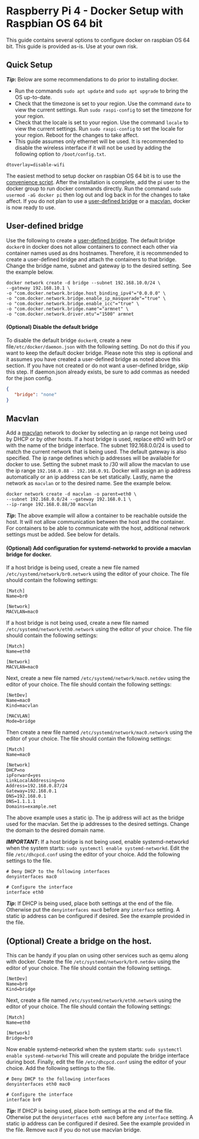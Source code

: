 # Raspberry Pi 4 - Docker Setup with Raspbian OS 64 bit

This guide contains several options to configure docker on raspbian OS 64 bit. This guide is provided as-is. Use at your own risk.

## **Quick Setup**
**_Tip_:** Below are some recommendations to do prior to installing docker.
- Run the commands `sudo apt update` and `sudo apt upgrade` to bring the OS up-to-date.
- Check that the timezone is set to your region.  Use the command `date` to view the current settings. Run `sudo raspi-config` to set the timezone for your region.
- Check that the locale is set to your region. Use the command `locale` to view the current settings. Run `sudo raspi-config` to set the locale for your region. Reboot for the changes to take affect.
- This guide assumes only ethernet will be used. It is recommended to disable the wireless interface if it will not be used by adding the following option to `/boot/config.txt`.
```
dtoverlay=disable-wifi
```

The easiest method to setup docker on raspbian OS 64 bit is to use the [convenience script](https://docs.docker.com/engine/install/debian/#install-using-the-convenience-script). After the installation is complete, add the pi user to the docker group to run docker commands directly. Run the command `sudo usermod -aG docker pi` then log out and log back in for the changes to take affect. If you do not plan to use a [user-defined bridge](https://docs.docker.com/network/bridge/) or a [macvlan](https://docs.docker.com/network/macvlan/), docker is now ready to use.

## **User-defined bridge**
Use the following to create a [user-defined bridge](https://docs.docker.com/network/bridge/). The default bridge `docker0` in docker does not allow containers to connect each other via container names used as dns hostnames. Therefore, it is recommended to create a user-defined bridge and attach the containers to that bridge. Change the bridge name, subnet and gateway ip to the desired setting. See the example below.
```
docker network create -d bridge --subnet 192.168.10.0/24 \
--gateway 192.168.10.1 \
-o "com.docker.network.bridge.host_binding_ipv4"="0.0.0.0" \
-o "com.docker.network.bridge.enable_ip_masquerade"="true" \
-o "com.docker.network.bridge.enable_icc"="true" \
-o "com.docker.network.bridge.name"="armnet" \
-o "com.docker.network.driver.mtu"="1500" armnet
```

#### **(Optional)** Disable the default bridge
To disable the default bridge `docker0`, create a new file`/etc/docker/daemon.json` with the following setting. Do not do this if you want to keep
the default docker bridge. Please note this step is optional and it assumes you have created a user-defined bridge as noted above this section. If you have not created or do not want a user-defined bridge, skip this step. If daemon.json already exists, be sure to add commas as needed for the json config.
```json
{
   "bridge": "none"
}
```
## **Macvlan**
Add a [macvlan](https://docs.docker.com/network/macvlan/) network to docker by selecting an ip range not being used by DHCP or by other hosts. If a host bridge is used, replace eth0 with br0 or with the name of the bridge interface. The subnet 192.168.0.0/24 is used to match the current network that is being used. The default gateway is also specified. The ip range defines which ip addresses will be available for docker to use. Setting the subnet mask to /30 will allow the macvlan to use the ip range `192.168.0.88 - 192.168.0.91`. Docker will assign an ip address automatically or an ip address can be set statically. Lastly, name the network as `macvlan` or to the desired name. See the example below.
```
docker network create -d macvlan -o parent=eth0 \
--subnet 192.168.0.0/24 --gateway 192.168.0.1 \
--ip-range 192.168.0.88/30 macvlan
```

**_Tip_:** The above example will allow a container to be reachable outside the host. It will not allow communication between the host and the container. For containers to be able to communicate with the host, additional network settings must be added. See below for details.

#### **(Optional)** Add configuration for systemd-networkd to provide a macvlan bridge for docker. 
If a host bridge is being used, create a new file named `/etc/systemd/network/br0.network` using the editor of your choice. The file should contain the following settings:
```
[Match]
Name=br0

[Network]
MACVLAN=mac0
```

If a host bridge is not being used, create a new file named `/etc/systemd/network/eth0.network` using the editor of your choice. The file should contain the following settings:
```
[Match]
Name=eth0

[Network]
MACVLAN=mac0
```

Next, create a new file named `/etc/systemd/network/mac0.netdev` using the editor of your choice. The file should contain the following settings:
```
[NetDev]
Name=mac0
Kind=macvlan

[MACVLAN]
Mode=bridge
```
Then create a new file named `/etc/systemd/network/mac0.network` using the editor of your choice. The file should contain the following settings:
```
[Match]
Name=mac0

[Network]
DHCP=no
ipForward=yes
LinkLocalAddressing=no
Address=192.168.0.87/24
Gateway=192.168.0.1
DNS=192.168.0.1
DNS=1.1.1.1
Domains=example.net
```
The above example uses a static ip. The ip address will act as the bridge used for the macvlan. Set the ip addresses to the desired settings. Change the domain to the desired domain name.

**_IMPORTANT_:** If a host bridge is not being used, enable systemd-networkd when the system starts: `sudo systemctl enable systemd-networkd`. Edit the file `/etc/dhcpcd.conf` using the editor of your choice. Add the following settings to the file.
```
# Deny DHCP to the following interfaces
denyinterfaces mac0

# Configure the interface
interface eth0
```
**_Tip_:** If DHCP is being used, place both settings at the end of the file. Otherwise put the `denyinterfaces mac0` before any `interface` setting. A static ip address can be configured if desired. See the example provided in the file.

## **(Optional) Create a bridge on the host.** 
This can be handy if you plan on using other services such as qemu along with docker. Create the file `/etc/systemd/network/br0.netdev` using the editor of your choice. The file should contain the following settings.
```
[NetDev]
Name=br0
Kind=bridge
```
Next, create a file named `/etc/systemd/network/eth0.network` using the editor of your choice. The file should contain the following settings:
```
[Match]
Name=eth0

[Network]
Bridge=br0
```
Now enable systemd-networkd when the system starts: `sudo systemctl enable systemd-networkd` This will create and populate the bridge interface during boot.
Finally, edit the file `/etc/dhcpcd.conf` using the editor of your choice. Add the following settings to the file.
```
# Deny DHCP to the following interfaces
denyinterfaces eth0 mac0

# Configure the interface
interface br0
```
**_Tip_:** If DHCP is being used, place both settings at the end of the file. Otherwise put the `denyinterfaces eth0 mac0` before any `interface` setting. A static ip address can be configured if desired. See the example provided in the file. Remove `mac0` if you do not use macvlan bridge.

